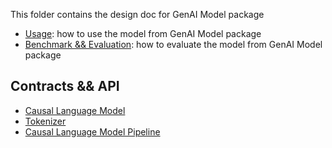 This folder contains the design doc for GenAI Model package

- [Usage](./Usage.md): how to use the model from GenAI Model package
- [Benchmark && Evaluation](./Benchmark%20&&%20Evaluation.md): how to evaluate the model from GenAI Model package

## Contracts && API
- [Causal Language Model](./CausalLanguageModel.md)
- [Tokenizer](./TokenClassification.md)
- [Causal Language Model Pipeline](./CausalLMPipeline.md)